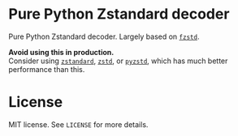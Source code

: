# Pure Python Zstandard decoder

Pure Python Zstandard decoder. Largely based on [`fzstd`](https://github.com/101arrowz/fzstd).  

**Avoid using this in production.**  
Consider using [`zstandard`](https://pypi.org/project/zstandard/), [`zstd`](https://pypi.org/project/zstd/), or [`pyzstd`](https://pypi.org/project/pyzstd/), which has much better performance than this.  

# License

MIT license. See `LICENSE` for more details.  
